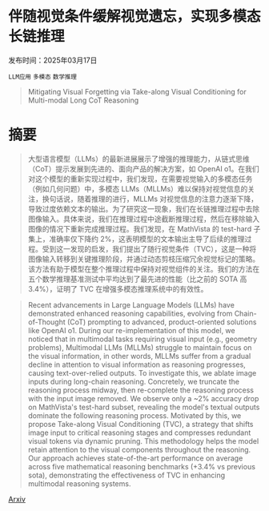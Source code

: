 # 伴随视觉条件缓解视觉遗忘，实现多模态长链推理

发布时间：2025年03月17日

`LLM应用` `多模态` `数学推理`

> Mitigating Visual Forgetting via Take-along Visual Conditioning for Multi-modal Long CoT Reasoning

# 摘要

> 大型语言模型（LLMs）的最新进展展示了增强的推理能力，从链式思维（CoT）提示发展到先进的、面向产品的解决方案，如 OpenAI o1。在我们对这个模型的重新实现过程中，我们发现，在需要视觉输入的多模态任务（例如几何问题）中，多模态 LLMs（MLLMs）难以保持对视觉信息的关注，换句话说，随着推理的进行，MLLMs 对视觉信息的注意力逐渐下降，导致过度依赖文本的输出。为了研究这一现象，我们在长链推理过程中去除图像输入。具体来说，我们在推理过程中途截断推理过程，然后在移除输入图像的情况下重新完成推理过程。我们发现，在 MathVista 的 test-hard 子集上，准确率仅下降约 2%，这表明模型的文本输出主导了后续的推理过程。受到这一发现的启发，我们提出了随行视觉条件（TVC），这是一种将图像输入转移到关键推理阶段，并通过动态剪枝压缩冗余视觉标记的策略。该方法有助于模型在整个推理过程中保持对视觉组件的关注。我们的方法在五个数学推理基准测试中平均达到了最先进的性能（比之前的 SOTA 高 3.4%），证明了 TVC 在增强多模态推理系统中的有效性。

> Recent advancements in Large Language Models (LLMs) have demonstrated enhanced reasoning capabilities, evolving from Chain-of-Thought (CoT) prompting to advanced, product-oriented solutions like OpenAI o1. During our re-implementation of this model, we noticed that in multimodal tasks requiring visual input (e.g., geometry problems), Multimodal LLMs (MLLMs) struggle to maintain focus on the visual information, in other words, MLLMs suffer from a gradual decline in attention to visual information as reasoning progresses, causing text-over-relied outputs. To investigate this, we ablate image inputs during long-chain reasoning. Concretely, we truncate the reasoning process midway, then re-complete the reasoning process with the input image removed. We observe only a ~2% accuracy drop on MathVista's test-hard subset, revealing the model's textual outputs dominate the following reasoning process. Motivated by this, we propose Take-along Visual Conditioning (TVC), a strategy that shifts image input to critical reasoning stages and compresses redundant visual tokens via dynamic pruning. This methodology helps the model retain attention to the visual components throughout the reasoning. Our approach achieves state-of-the-art performance on average across five mathematical reasoning benchmarks (+3.4% vs previous sota), demonstrating the effectiveness of TVC in enhancing multimodal reasoning systems.

[Arxiv](https://arxiv.org/abs/2503.13360)
